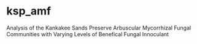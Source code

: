 # ksp_amf
Analysis of the Kankakee Sands Preserve Arbuscular Mycorrhizal Fungal Communities with Varying Levels of Benefical Fungal Innoculant
